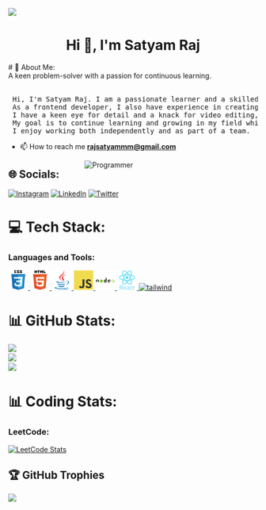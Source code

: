 [![](https://visitcount.itsvg.in/api?id=Rajsatyammm&icon=0&color=10)](https://visitcount.itsvg.in)
<h1 align="center">Hi 👋, I'm Satyam Raj</h1>
# 💫 About Me: <br>
 A keen problem-solver with a passion for continuous learning. <br><br>
<pre> Hi, I'm Satyam Raj. I am a passionate learner and a skilled programmer with expertise in Java, OOPs, and problem-solving. 
 As a frontend developer, I also have experience in creating user-friendly interfaces. 
 I have a keen eye for detail and a knack for video editing, which I use to create engaging and high-quality content. 
 My goal is to continue learning and growing in my field while contributing to innovative projects that make a positive impact.
 I enjoy working both independently and as part of a team. </pre>

- 📫 How to reach me **rajsatyammm@gmail.com**

<img align="right" alt="Programmer" width="350" src="https://media0.giphy.com/media/v1.Y2lkPTc5MGI3NjExZmFmODAyZDkyMGY0Yjg1ZTRlYzA3ZDc4MzczMmRhMDBjNmVhNDBjMyZjdD1n/qgQUggAC3Pfv687qPC/giphy.gif">

## 🌐 Socials:
[![Instagram](https://img.shields.io/badge/Instagram-%23E4405F.svg?logo=Instagram&logoColor=white)](https://instagram.com/Rajsatyammm) [![LinkedIn](https://img.shields.io/badge/LinkedIn-%230077B5.svg?logo=linkedin&logoColor=white)](https://linkedin.com/in/https://www.linkedin.com/in/satyam-raj-bb420721b/) [![Twitter](https://img.shields.io/badge/Twitter-%231DA1F2.svg?logo=Twitter&logoColor=white)](https://twitter.com/Rajsatyammm) 


# 💻 Tech Stack:
<h3 align="left">Languages and Tools:</h3>
<p align="left"> <a href="https://www.w3schools.com/css/" target="_blank" rel="noreferrer"> <img src="https://raw.githubusercontent.com/devicons/devicon/master/icons/css3/css3-original-wordmark.svg" alt="css3" width="40" height="40"/> </a> <a href="https://www.w3.org/html/" target="_blank" rel="noreferrer"> <img src="https://raw.githubusercontent.com/devicons/devicon/master/icons/html5/html5-original-wordmark.svg" alt="html5" width="40" height="40"/> </a> <a href="https://www.java.com" target="_blank" rel="noreferrer"> <img src="https://raw.githubusercontent.com/devicons/devicon/master/icons/java/java-original.svg" alt="java" width="40" height="40"/> </a> <a href="https://developer.mozilla.org/en-US/docs/Web/JavaScript" target="_blank" rel="noreferrer"> <img src="https://raw.githubusercontent.com/devicons/devicon/master/icons/javascript/javascript-original.svg" alt="javascript" width="40" height="40"/> </a> <a href="https://nodejs.org" target="_blank" rel="noreferrer"> <img src="https://raw.githubusercontent.com/devicons/devicon/master/icons/nodejs/nodejs-original-wordmark.svg" alt="nodejs" width="40" height="40"/> </a> <a href="https://reactjs.org/" target="_blank" rel="noreferrer"> <img src="https://raw.githubusercontent.com/devicons/devicon/master/icons/react/react-original-wordmark.svg" alt="react" width="40" height="40"/> </a> <a href="https://tailwindcss.com/" target="_blank" rel="noreferrer"> <img src="https://www.vectorlogo.zone/logos/tailwindcss/tailwindcss-icon.svg" alt="tailwind" width="40" height="40"/> </a> </p>

# 📊 GitHub Stats:
![](https://github-readme-stats.vercel.app/api?username=Rajsatyammm&theme=radical&hide_border=false&include_all_commits=true&count_private=true)<br/>
![](https://github-readme-streak-stats.herokuapp.com/?user=Rajsatyammm&theme=radical&hide_border=false)<br/>
![](https://github-readme-stats.vercel.app/api/top-langs/?username=Rajsatyammm&theme=radical&hide_border=false&include_all_commits=true&count_private=true&layout=compact)


# 📊 Coding Stats:

### LeetCode:
<a href = "https://www.leetcode.com/rajsatyammm">![LeetCode Stats](https://leetcode-stats-six.vercel.app/api?username=Rajsatyammm&theme=dark)</a>

<!-- # LeetCode Statistics

[![LeetCode Profile](https://img.shields.io/badge/LeetCode-Rajsatyammm-blue)](https://leetcode.com/Rajsatyammm/)
[![LeetCode Problems Solved](https://img.shields.io/badge/Problems%20Solved-{SOLVED_COUNT}-brightgreen)](https://leetcode.com/Rajsatyammm/)
[![LeetCode Total Submissions](https://img.shields.io/badge/Total%20Submissions-{SUBMISSION_COUNT}-orange)](https://leetcode.com/{Rajsatyammm}/)
[![LeetCode Acceptance Rate](https://img.shields.io/badge/Acceptance%20Rate-{ACCEPTANCE_RATE}%25-yellow)](https://leetcode.com/{Rajsatyammm}/)

- LeetCode Profile: [LeetCode-Rajsatyammm](https://leetcode.com/Rajsatyammm/)
- Problems Solved: {SOLVED_COUNT}
- Total Submissions: {SUBMISSION_COUNT}
- Acceptance Rate: {ACCEPTANCE_RATE}% -->


## 🏆 GitHub Trophies
![](https://github-profile-trophy.vercel.app/?username=Rajsatyammm&theme=radical&no-frame=false&no-bg=true&margin-w=4)
